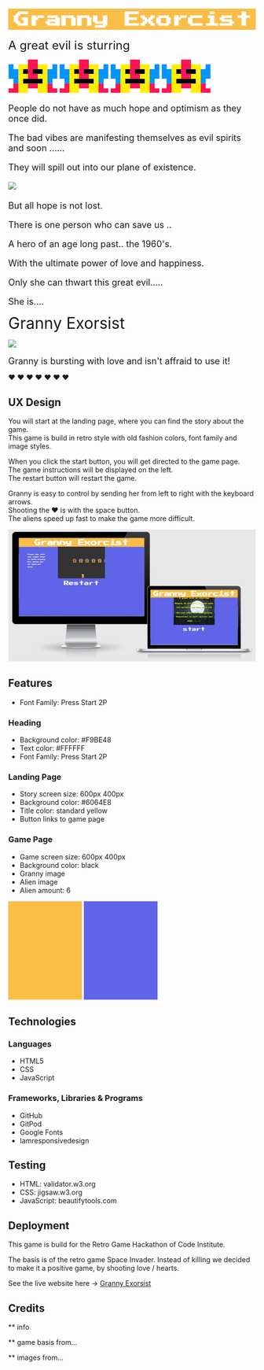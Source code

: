 ![](assets/images/header.JPG)

<font size="5">A great evil is sturring </font>

![](assets/images/monster_one-small.png)
![](assets/images/monster_one-small.png)
![](assets/images/monster_one-small.png)
![](assets/images/monster_one-small.png)


<font size="4">

People do not have as much hope and optimism as they once did.

The bad vibes are manifesting themselves as evil spirits and soon ...... 

They will spill out into our plane of existence.

![](assets/images/intro-background.png)

But all hope is not lost.

There is one person who can save us ..

A hero of an age long past.. the 1960's.

With the ultimate power of love and happiness.

Only she can thwart this great evil.....

She is....
</font>

<font size="6">Granny Exorsist
</font>

![](assets/images/granny-small.png)

<font size="4">
Granny is bursting with love and isn't affraid to use it! 
</font>

:heart: :heart: :heart: :heart: :heart: :heart: :heart:

## UX Design
You will start at the landing page, where you can find the story about the game. <br>
This game is build in retro style with old fashion colors, font family and image styles. 

When you click the start button, you will get directed to the game page.<br>
The game instructions will be displayed on the left. <br>
The restart button will restart the game.

Granny is easy to control by sending her from left to right with the keyboard arrows. <br>
Shooting the :heart: is with the space button. <br>
The aliens speed up fast to make the game more difficult.

![](assets/images/website.JPG)

## Features
- Font Family: Press Start 2P
### Heading
- Background color: #F9BE48
- Text color: #FFFFFF
- Font Family: Press Start 2P
### Landing Page
- Story screen size: 600px 400px
- Background color: #6064E8
- Title color: standard yellow
- Button links to game page
### Game Page
- Game screen size: 600px 400px
- Background color: black
- Granny image
- Alien image
- Alien amount: 6

![](assets/images/F9BE48.png)
![](assets/images/6064e8.png)

## Technologies
### Languages
- HTML5
- CSS
- JavaScript
### Frameworks, Libraries & Programs
- GitHub
- GitPod
- Google Fonts
- Iamresponsivedesign

## Testing
- HTML: validator.w3.org
- CSS: jigsaw.w3.org
- JavaScript: beautifytools.com

## Deployment

This game is build for the Retro Game Hackathon of Code Institute. 

The basis is of the retro game Space Invader. Instead of killing we decided to make it a positive game, by shooting love / hearts.

See the live website here -> [Granny Exorsist](https://dilner1.github.io/Hackathon_Game_new/)

## Credits

** info

** game basis from...

** images from...